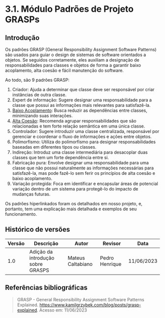 # 3.1. Módulo Padrões de Projeto GRASPs

## Introdução

Os padrões GRASP (General Responsibility Assignment Software Patterns) são usados para guiar o design de sistemas de software orientados a objetos. Se seguidos corretamente, eles auxiliam a designação de responsabilidades para classes e objetos de forma a garantir baixo acoplamento, alta coesão e fácil manutenção do software.

Ao todo, são 9 padrões GRASP:

1. Criador: Ajuda a determinar que classe deve ser responsável por criar instâncias de outra classe.
2. Expert de informação: Sugere designar uma responsabilidade para a classe que possui as informações mais relevantes para satisfazê-la.
3. [Baixo Acoplamento](./GRASPs/3.1.1.BaixoAcoplamento.md): Busca reduzir as dependências entre classes, minimizando suas interações.
4. [Alta Coesão](./GRASPs/3.1.2.AltaCoesao.md): Recomenda agrupar responsabilidades que são relacionadas e tem forte relação semântica em uma única classe.
5. Controlador: Sugere introduzir uma classe centralizada, responsável por gerenciar e coordenar o fluxo de informações e ações entre objetos.
6. Polimorfismo: Utiliza do polimorfismo para designar responsabilidades baseadas em diferentes tipos ou classes.
7. Indireção: Introduz uma classe intermediária para desacoplar duas classes que tem um forte dependência entre si.
8. Fabricação pura: Envolve designar uma responsabilidade para uma classe que não possui naturalmente as informações necessárias para satisfazê-la, mas pode fazê-lo sem ferir os princípios de alta coesão e baixo acoplamento.
9. Variação protegida: Foca em identificar e encapsular áreas de potencial variação dentro de um sistema para protegê-lo do impacto de mudanças futuras.

Os padrões hiperlinkados foram os detalhados em nosso projeto, e, portanto, tem uma explicação mais detalhada e exemplos de seu funcionamento.

## Histórico de versões

| Versão | Descrição                         | Autor             | Revisor        | Data       |
| ------ | --------------------------------- | ----------------- | -------------- | ---------- |
| 1.0    | Adição da introdução sobre GRASPS | Mateus Caltabiano | Pedro Henrique | 11/06/2023 |

## Referências bibliográficas

> GRASP - General Responsibility Assignment Software Patterns Explained. https://www.kamilgrzybek.com/blog/posts/grasp-explained. Acesso em: 11/06/2023
